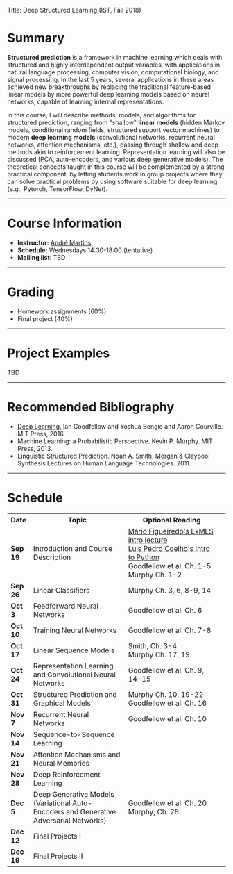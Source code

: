 Title: Deep Structured Learning (IST, Fall 2018)

# Summary

**Structured prediction** is a framework in machine learning which deals with structured and highly interdependent output variables, with applications in natural language processing, computer vision, computational biology, and signal processing.
In the last 5 years, several applications in these areas achieved new breakthroughs by replacing the traditional feature-based linear models by more powerful deep learning models based on neural networks, capable of learning internal representations.

In this course, I will describe methods, models, and algorithms for structured prediction, ranging from "shallow" **linear models** (hidden Markov models, conditional random fields, structured support vector machines) to modern **deep learning models** (convolutional networks, recurrent neural networks, attention mechanisms, etc.), passing through shallow and deep methods akin to reinforcement learning. Representation learning will also be discussed (PCA, auto-encoders, and various deep generative models).
The theoretical concepts taught in this course will be complemented by a strong practical component, by letting students work in group projects where they can solve practical problems by using software suitable for deep learning (e.g., Pytorch, TensorFlow, DyNet).

---

# Course Information

- **Instructor:** [André Martins](http://andre-martins.github.io)
- **Schedule:** Wednesdays 14:30-18:00 (tentative)
- **Mailing list**: TBD

---

# Grading

- Homework assignments (60%)
- Final project (40%)

---

# Project Examples

TBD

---

# Recommended Bibliography

- [Deep Learning.](http://www.deeplearningbook.org) Ian Goodfellow and Yoshua Bengio and Aaron Courville. MIT Press, 2016.
- Machine Learning: a Probabilistic Perspective. Kevin P. Murphy. MIT Press, 2013.
- Linguistic Structured Prediction. Noah A. Smith. Morgan & Claypool Synthesis Lectures on Human Language Technologies. 2011.

---

# Schedule

<table class="table table-condensed table-bordered table-hover">
<colgroup>
  <col span="1" style="width: 10%;">
  <col span="1" style="width: 45%;">
  <col span="1" style="width: 45%;">
</colgroup>

<tr>
<th>Date</th>
<th>Topic</th>
<th>Optional Reading</th>
</tr>

<tr>
<td><b>Sep 19</b></td>
<td>
Introduction and Course Description
</td>
<td>
<a href="http://lxmls.it.pt/2018/Figueiredo_LxMLS2018.pdf">Mário Figueiredo's LxMLS intro lecture</a><br/>
<a href="https://github.com/luispedro/talk-python-intro">Luis Pedro Coelho's intro to Python</a><br/>
Goodfellow et al. Ch. 1-5<br/>
Murphy Ch. 1-2
</td>
</tr>

<tr>
<td><b>Sep 26</b></td>
<td>Linear Classifiers</td>
<td>
Murphy Ch. 3, 6, 8-9, 14
</td>
</tr>

<tr>
<td><b>Oct 3</b></td>
<td>Feedforward Neural Networks</td>
<td>
Goodfellow et al. Ch. 6
</td>
</tr>

<tr>
<td><b>Oct 10</b></td>
<td>Training Neural Networks</td>
<td>
Goodfellow et al. Ch. 7-8
</td>
</tr>

<tr>
<td><b>Oct 17</b></td>
<td>Linear Sequence Models</td>
<td>
Smith, Ch. 3-4<br/>
Murphy Ch. 17, 19
</td>
</tr>

<tr>
<td><b>Oct 24</b></td>
<td>Representation Learning and Convolutional Neural Networks</td>
<td>
Goodfellow et al. Ch. 9, 14-15
</td>
</tr>

<tr>
<td><b>Oct 31</b></td>
<td>Structured Prediction and Graphical Models</td>
<td>
Murphy Ch. 10, 19-22
Goodfellow et al. Ch. 16<br/>
</td>
<td>
</td>
</tr>

<tr>
<td><b>Nov 7</b></td>
<td>Recurrent Neural Networks</td>
<td>
Goodfellow et al. Ch. 10
</td>
</tr>

<tr>
<td><b>Nov 14</b></td>
<td>Sequence-to-Sequence Learning</td>
<td>
</td>
</tr>

<tr>
<td><b>Nov 21</b></td>
<td>Attention Mechanisms and Neural Memories</td>
<td>
</td>
</tr>

<tr>
<td><b>Nov 28</b></td>
<td>Deep Reinforcement Learning</td>
<td>
</td>
</tr>

<tr>
<td><b>Dec 5</b></td>
<td>Deep Generative Models (Variational Auto-Encoders and Generative Adversarial Networks)</td>
<td>
Goodfellow et al. Ch. 20<br/>
Murphy, Ch. 28
</td>
</tr>

<tr>
<td><b>Dec 12</b></td>
<td>Final Projects I</td>
<td>
</td>
</tr>

<tr>
<td><b>Dec 19</b></td>
<td>Final Projects II</td>
<td>
</td>
</tr>


</table>
